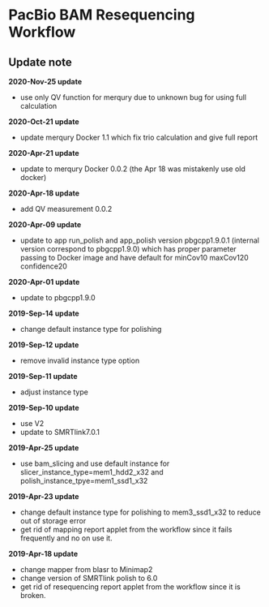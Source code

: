 # PacBio BAM Resequencing Workflow
## Update note

**2020-Nov-25 update**
- use only QV function for merqury due to unknown bug for using full calculation

**2020-Oct-21 update**
- update merqury Docker 1.1 which fix trio calculation and give full report

**2020-Apr-21 update**
- update to merqury Docker 0.0.2 (the Apr 18 was mistakenly use old docker)

**2020-Apr-18 update**
- add QV measurement 0.0.2

**2020-Apr-09 update**
- update to app run_polish and app_polish version pbgcpp1.9.0.1 (internal version correspond to pbgcpp1.9.0) which has proper parameter passing to Docker image and have default for minCov10 maxCov120 confidence20

**2020-Apr-01 update**
- update to pbgcpp1.9.0

**2019-Sep-14 update**
- change default instance type for polishing

**2019-Sep-12 update**
- remove invalid instance type option

**2019-Sep-11 update**
- adjust instance type

**2019-Sep-10 update**
- use V2
- update to SMRTlink7.0.1

**2019-Apr-25 update**
- use bam_slicing and use default instance for slicer_instance_type=mem1_hdd2_x32 and polish_instance_tpye=mem1_ssd1_x32

**2019-Apr-23 update**
- change default instance type for polishing to mem3_ssd1_x32 to reduce out of storage error
- get rid of mapping report applet from the workflow since it fails frequently and no on use it.

**2019-Apr-18 update**
- change mapper from blasr to Minimap2
- change version of SMRTlink polish to 6.0
- get rid of resequencing report applet from the workflow since it is broken.
